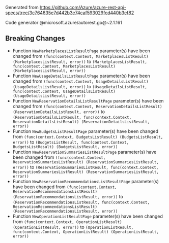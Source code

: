 Generated from https://github.com/Azure/azure-rest-api-specs/tree/3c764635e7d442b3e74caf593029fcd440b3ef82

Code generator @microsoft.azure/autorest.go@~2.1.161

## Breaking Changes

- Function `NewMarketplacesListResultPage` parameter(s) have been changed from `(func(context.Context, MarketplacesListResult) (MarketplacesListResult, error))` to `(MarketplacesListResult, func(context.Context, MarketplacesListResult) (MarketplacesListResult, error))`
- Function `NewUsageDetailsListResultPage` parameter(s) have been changed from `(func(context.Context, UsageDetailsListResult) (UsageDetailsListResult, error))` to `(UsageDetailsListResult, func(context.Context, UsageDetailsListResult) (UsageDetailsListResult, error))`
- Function `NewReservationDetailsListResultPage` parameter(s) have been changed from `(func(context.Context, ReservationDetailsListResult) (ReservationDetailsListResult, error))` to `(ReservationDetailsListResult, func(context.Context, ReservationDetailsListResult) (ReservationDetailsListResult, error))`
- Function `NewBudgetsListResultPage` parameter(s) have been changed from `(func(context.Context, BudgetsListResult) (BudgetsListResult, error))` to `(BudgetsListResult, func(context.Context, BudgetsListResult) (BudgetsListResult, error))`
- Function `NewReservationSummariesListResultPage` parameter(s) have been changed from `(func(context.Context, ReservationSummariesListResult) (ReservationSummariesListResult, error))` to `(ReservationSummariesListResult, func(context.Context, ReservationSummariesListResult) (ReservationSummariesListResult, error))`
- Function `NewReservationRecommendationsListResultPage` parameter(s) have been changed from `(func(context.Context, ReservationRecommendationsListResult) (ReservationRecommendationsListResult, error))` to `(ReservationRecommendationsListResult, func(context.Context, ReservationRecommendationsListResult) (ReservationRecommendationsListResult, error))`
- Function `NewOperationListResultPage` parameter(s) have been changed from `(func(context.Context, OperationListResult) (OperationListResult, error))` to `(OperationListResult, func(context.Context, OperationListResult) (OperationListResult, error))`
